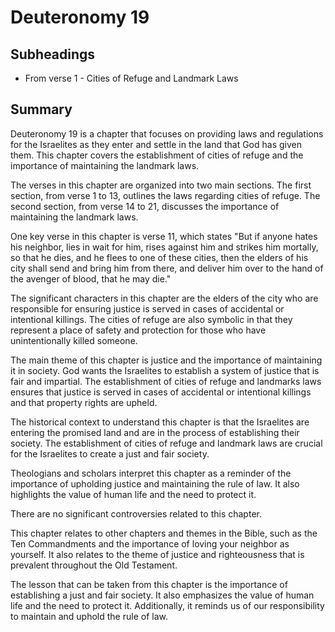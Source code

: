 # Deuteronomy 19

## Subheadings

* From verse 1 - Cities of Refuge and Landmark Laws

## Summary

Deuteronomy 19 is a chapter that focuses on providing laws and regulations for the Israelites as they enter and settle in the land that God has given them. This chapter covers the establishment of cities of refuge and the importance of maintaining the landmark laws.

The verses in this chapter are organized into two main sections. The first section, from verse 1 to 13, outlines the laws regarding cities of refuge. The second section, from verse 14 to 21, discusses the importance of maintaining the landmark laws.

One key verse in this chapter is verse 11, which states "But if anyone hates his neighbor, lies in wait for him, rises against him and strikes him mortally, so that he dies, and he flees to one of these cities, then the elders of his city shall send and bring him from there, and deliver him over to the hand of the avenger of blood, that he may die."

The significant characters in this chapter are the elders of the city who are responsible for ensuring justice is served in cases of accidental or intentional killings. The cities of refuge are also symbolic in that they represent a place of safety and protection for those who have unintentionally killed someone.

The main theme of this chapter is justice and the importance of maintaining it in society. God wants the Israelites to establish a system of justice that is fair and impartial. The establishment of cities of refuge and landmarks laws ensures that justice is served in cases of accidental or intentional killings and that property rights are upheld.

The historical context to understand this chapter is that the Israelites are entering the promised land and are in the process of establishing their society. The establishment of cities of refuge and landmark laws are crucial for the Israelites to create a just and fair society.

Theologians and scholars interpret this chapter as a reminder of the importance of upholding justice and maintaining the rule of law. It also highlights the value of human life and the need to protect it.

There are no significant controversies related to this chapter.

This chapter relates to other chapters and themes in the Bible, such as the Ten Commandments and the importance of loving your neighbor as yourself. It also relates to the theme of justice and righteousness that is prevalent throughout the Old Testament.

The lesson that can be taken from this chapter is the importance of establishing a just and fair society. It also emphasizes the value of human life and the need to protect it. Additionally, it reminds us of our responsibility to maintain and uphold the rule of law.